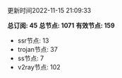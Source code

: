 更新时间2022-11-15 21:09:33

**总订阅: 45**
**总节点: 1071**
**有效节点: 159**
- ssr节点: 13
- trojan节点: 37
- ss节点: 7
- v2ray节点: 102
